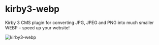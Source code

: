 # kirby3-webp
Kirby 3 CMS plugin for converting JPG, JPEG and PNG into much smaller WEBP – speed up your website!

![kirby3-webp](https://user-images.githubusercontent.com/34959078/82842741-f6450900-9eda-11ea-8f63-1cc3fe1eb5f0.png)

